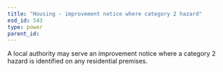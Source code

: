 ```yaml
---
title: "Housing - improvement notice where category 2 hazard"
esd_id: 543
type: power
parent_id:  
---
```


A local authority may serve an improvement notice where a category 2 hazard is identified on any residential premises.

